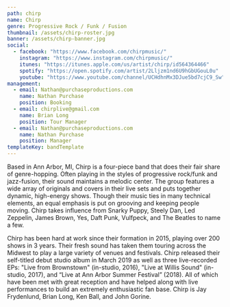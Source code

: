 ```yaml
---
path: chirp
name: Chirp
genre: Progressive Rock / Funk / Fusion
thumbnail: /assets/chirp-roster.jpg
banner: /assets/chirp-banner.jpg
social:
  - facebook: "https://www.facebook.com/chirpmusic/"
    instagram: "https://www.instagram.com/chirpmusic/"
    itunes: "https://itunes.apple.com/us/artist/chirp/id564364466"
    spotify: "https://open.spotify.com/artist/2Lljzm1nd6U9hGbUGouL0u"
    youtube: "https://www.youtube.com/channel/UCHdhnMx3DJue5bd7cjC9_Sw"
management:
  - email: Nathan@purchaseproductions.com
    name: Nathan Purchase
    position: Booking
  - email: chirplive@gmail.com
    name: Brian Long
    position: Tour Manager
  - email: Nathan@purchaseproductions.com
    name: Nathan Purchase
    position: Manager
templateKey: bandTemplate
---
```


Based in Ann Arbor, MI, Chirp is a four-piece band that does their fair share of genre-hopping. Often playing in the styles of progressive rock/funk and jazz-fusion, their sound maintains a melodic center. The group features a wide array of originals and covers in their live sets and puts together dynamic, high-energy shows. Though their music ties in many technical elements, an equal emphasis is put on grooving and keeping people moving. Chirp takes influence from Snarky Puppy, Steely Dan, Led Zeppelin, James Brown, Yes, Daft Punk, Vulfpeck, and The Beatles to name a few.

Chirp has been hard at work since their formation in 2015, playing over 200 shows in 3 years. Their fresh sound has taken them touring across the Midwest to play a large variety of venues and festivals. Chirp released their self-titled debut studio album in March 2019 as well as three live-recorded EPs: "Live from Brownstown" (in-studio, 2016), "Live at Willis Sound" (in-studio, 2017), and “Live at Ann Arbor Summer Festival” (2018). All of which have been met with great reception and have helped along with live performances to build an extremely enthusiastic fan base. Chirp is Jay Frydenlund, Brian Long, Ken Ball, and John Gorine.
